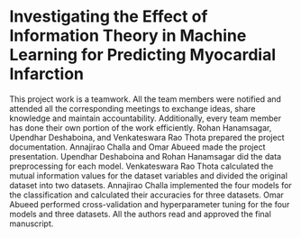 # Investigating the Effect of Information Theory in Machine Learning for Predicting Myocardial Infarction

This project work is a teamwork. All the team members were notified and attended all the corresponding meetings to exchange ideas, share knowledge and maintain accountability. Additionally, every team member has done their own portion of the work efficiently. Rohan Hanamsagar, Upendhar Deshaboina, and Venkateswara Rao Thota prepared the project documentation. Annajirao Challa and Omar Abueed made the project presentation. Upendhar Deshaboina and Rohan Hanamsagar did the data preprocessing for each model. Venkateswara Rao Thota calculated the mutual information values for the dataset variables and divided the original dataset into two datasets. Annajirao Challa implemented the four models for the classification and calculated their accuracies for three datasets. Omar Abueed performed cross-validation and hyperparameter tuning for the four models and three datasets. All the authors read and approved the final manuscript.
